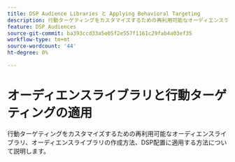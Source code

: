 ```yaml
---
title: DSP Audience Libraries と Applying Behavioral Targeting
description: 行動ターゲティングをカスタマイズするための再利用可能なオーディエンスライブラリについて説明します。
feature: DSP Audiences
source-git-commit: ba393ccd33a5e05f2e557f1161c29fab4a03ef35
workflow-type: tm+mt
source-wordcount: '44'
ht-degree: 0%

---
```


# オーディエンスライブラリと行動ターゲティングの適用

行動ターゲティングをカスタマイズするための再利用可能なオーディエンスライブラリ、オーディエンスライブラリの作成方法、DSP配置に適用する方法について説明します。

<!--
>[!VIDEO]()
-->
